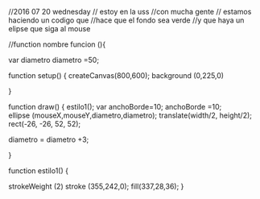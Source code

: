 //2016 07 20 wednesday
// estoy en la uss
//con mucha gente
// estamos haciendo un codigo que
//hace que el fondo sea verde 
//y que haya un elipse que siga al mouse 

//function nombre funcion (){

var diametro 
diametro =50;


function setup() {
  createCanvas(800,600);
  background (0,225,0)
  
  
}
  
function draw() {
estilo1();
var anchoBorde=10;
anchoBorde =10;  
ellipse (mouseX,mouseY,diametro,diametro);
translate(width/2, height/2);
rect(-26, -26, 52, 52);

diametro = diametro +3;

}

function estilo1() {
  
  strokeWeight (2)
stroke (355,242,0);
fill(337,28,36); 
}
